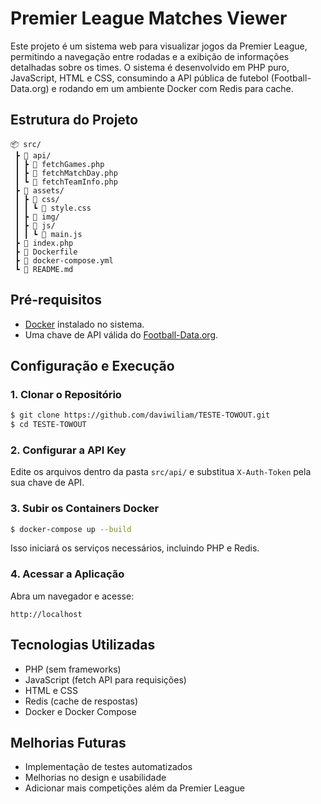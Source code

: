 # Premier League Matches Viewer

Este projeto é um sistema web para visualizar jogos da Premier League, permitindo a navegação entre rodadas e a exibição de informações detalhadas sobre os times. O sistema é desenvolvido em PHP puro, JavaScript, HTML e CSS, consumindo a API pública de futebol (Football-Data.org) e rodando em um ambiente Docker com Redis para cache.

## Estrutura do Projeto

```
📦 src/
 ┣ 📂 api/
 ┃ ┣ 📜 fetchGames.php
 ┃ ┣ 📜 fetchMatchDay.php
 ┃ ┗ 📜 fetchTeamInfo.php
 ┣ 📂 assets/
 ┃ ┣ 📂 css/
 ┃ ┃ ┗ 📜 style.css
 ┃ ┣ 📂 img/
 ┃ ┣ 📂 js/
 ┃ ┃ ┗ 📜 main.js
 ┣ 📜 index.php
 ┣ 📜 Dockerfile
 ┣ 📜 docker-compose.yml
 ┗ 📜 README.md
```

## Pré-requisitos

- [Docker](https://www.docker.com/get-started) instalado no sistema.
- Uma chave de API válida do [Football-Data.org](https://www.football-data.org/).

## Configuração e Execução

### 1. Clonar o Repositório
```sh
$ git clone https://github.com/daviwiliam/TESTE-TOWOUT.git
$ cd TESTE-TOWOUT
```

### 2. Configurar a API Key
Edite os arquivos dentro da pasta `src/api/` e substitua `X-Auth-Token` pela sua chave de API.

### 3. Subir os Containers Docker
```sh
$ docker-compose up --build
```
Isso iniciará os serviços necessários, incluindo PHP e Redis.

### 4. Acessar a Aplicação
Abra um navegador e acesse:
```
http://localhost
```
## Tecnologias Utilizadas
- PHP (sem frameworks)
- JavaScript (fetch API para requisições)
- HTML e CSS
- Redis (cache de respostas)
- Docker e Docker Compose

## Melhorias Futuras
- Implementação de testes automatizados
- Melhorias no design e usabilidade
- Adicionar mais competições além da Premier League

